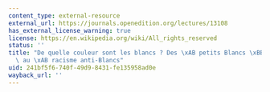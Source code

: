 ```yaml
---
content_type: external-resource
external_url: https://journals.openedition.org/lectures/13108
has_external_license_warning: true
license: https://en.wikipedia.org/wiki/All_rights_reserved
status: ''
title: "De quelle couleur sont les blancs ? Des \xAB petits Blancs \xBB des colonies\
  \ au \xAB racisme anti-Blancs"
uid: 241bf5f6-740f-49d9-8431-fe135958ad0e
wayback_url: ''
---
```

